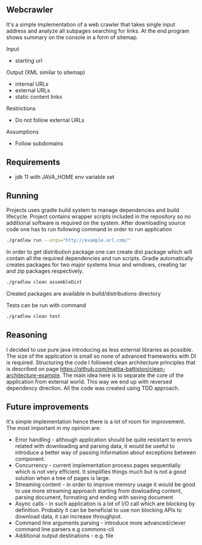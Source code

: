 ## Webcrawler
It's a simple implementation of a web crawler that takes single input address and 
analyze all subpages searching for links.
At the end program shows summary on the console in a form of sitemap.

Input
 * starting url

Output (XML similar to sitemap)
 * internal URLs
 * external URLs
 * static content links
 
Restrictions
 * Do not follow external URLs

Assumptions
 * Follow subdomains
 
## Requirements
 * jdk 11 with JAVA_HOME env variable set

## Running
Projects uses gradle build system to manage dependencies and build lifecycle.
Project contains wrapper scripts included in the repository
so no additional software is required on the system.
After downloading source code one has to run following command in order to run application

```sh
./gradlew run --args="http://example.url.com/"
```
In order to get distribution package one can create dist package which will contain all 
the required dependencies and run scripts. Gradle automatically creates packages for two
major systems linux and windows, creating tar and zip packages respectively.
```sh
./gradlew clean assembleDist
```
Created packages are available in build/distributions directory


Tests can be run with command
```sh
./gradlew clean test
```

## Reasoning
I decided to use pure java introducing as less external libraries as possible. The size 
of the application is small so none of advanced frameworks with DI is required.
Structuring the code I followed clean architecture principles that is described on page 
https://github.com/mattia-battiston/clean-architecture-example. The main idea here is to 
separate the core of the application from external world. This way we end up with reversed 
dependency direction.
All the code was created using TDD approach.
 

## Future improvements
It's simple implementation hence there is a lot of room for improvement. The most important
in my opinion are:
* Error handling - although application should be quite resistant to errors related with 
    downloading and parsing data, it would be useful to introduce a better way of passing 
    information about exceptions between component.
* Concurrency - current implementation process pages sequentially which is not
    very efficient. It simplifies things much but is not a good solution when a tree of pages
    is large.
* Streaming content - in order to improve memory usage it would be good to use more streaming approach
    starting from dowloading content, parsing document, formating and ending with saving document
* Async calls - in such application is a lot of I/O call which are blocking by definition. Probably
    it can be beneficial to use non blocking APIs to download data, it can increase throughput.
* Command line arguments parsing - introduce more advanced/clever command line parsers e.g commons-cli
* Additional output destinations - e.g. file